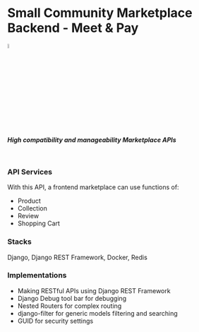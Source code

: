 # Small Community Marketplace Backend - Meet & Pay

<img src="https://media.giphy.com/media/hvRJCLFzcasrR4ia7z/giphy.gif" width="5%"><p><em><b>High compatibility and manageability Marketplace APIs</b></em></p>

<br>

### API Services
With this API, a frontend marketplace can use functions of:
* Product
* Collection
* Review
* Shopping Cart

### Stacks
Django, Django REST Framework, Docker, Redis

### Implementations

* Making RESTful APIs using Django REST Framework
* Django Debug tool bar for debugging
* Nested Routers for complex routing
* django-filter for generic models filtering and searching
* GUID for security settings
